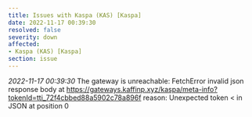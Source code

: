 ```yaml
---
title: Issues with Kaspa (KAS) [Kaspa]
date: 2022-11-17 00:39:30
resolved: false
severity: down
affected:
- Kaspa (KAS) [Kaspa]
section: issue
---
```


*2022-11-17 00:39:30* The gateway is unreachable: FetchError invalid json response body at https://gateways.kaffinp.xyz/kaspa/meta-info?tokenId=tti_72f4cbbed88a5902c78a896f reason: Unexpected token < in JSON at position 0
